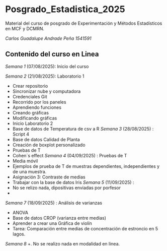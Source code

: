 # Posgrado_Estadistica_2025
Material del curso de posgrado de Experimentación y Métodos Estadísticos
en MCF y DCMRN.

 *Carlos Guadalupe Andrade Peña 1541591*

## Contenido del curso en Linea

 *Semana 1* (07/08/2025): Inicio del curso
 
 *Semana 2* (21/08/2025): Laboratorio 1
 + Crear repositorio
 + Sincronizar nube y computadora
 + Credenciales Git
 + Recorrido por los paneles
 + Aprendiendo funciones
 + Creando gráficas
 + Modificando gráficas
 + Inicio Laboratorio 2
 + Base de datos de Temperatura de csv a R
 *Semana 3* (28/08/2025) : Script 4 
 + Base de datos Calidad de Planta
 + Creación de boxplot personalizado
 + Pruebas de T
 + Cohen´s effect
 *Semana 4* (04/09/2025) : Pruebas de T 
 + Media móvil
 + Ejemplos de prueba de T de muestras dependientes, independientes y
 de una muestra.
 + Asignación 3: Contraste de medias 
 + Trabajar con la base de datos Iris
*Semana 5* (11/09/2025) :  
 + No se relizo nada, dipositivas enviadas por porfesor
 + 
 *Semana 7* (18/09/2025) : Análisis de varianzas 
 + ANOVA
 + Base de datos CROP (varianza entre medias)
 + Aprender a crear una Gráfica de violín
 + Tarea: Comparación entre medias de concentración de estroncio en 5 lagos.
 
 *Semana 8* 
 +. No se realizo nada en modalidad en linea. 
 
 
 
